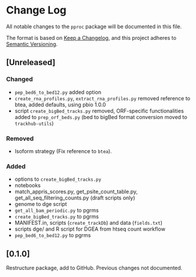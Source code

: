 # Change Log
All notable changes to the `pproc` package will be documented in this file.

The format is based on [Keep a Changelog](http://keepachangelog.com/), 
and this project adheres to [Semantic Versioning](http://semver.org/).

## [Unreleased]

### Changed
- `pep_bed6_to_bed12.py` added option
- `create_rna_profiles.py`, `extract_rna_profiles.py` removed reference to btea, added defaults, using pbio 1.0.0
- script `create_bigBed_tracks.py` removed, ORF-specific functionalities added to `prep_orf_beds.py` (bed to bigBed format
conversion moved to `trackhub-utils`)

### Removed
- Isoform strategy (Fix reference to `btea`).

### Added
- options to `create_bigBed_tracks.py`
- notebooks
- match_appris_scores.py, get_psite_count_table.py, get_all_seq_filtering_counts.py (draft scripts only)
- genome to dge script
- `get_all_bam_periodic.py` to pgrms
- `create_bigBed_tracks.py` to pgrms
- MANIFEST.in, scripts (`create_trackDb`) and data (`fields.txt`)
- scripts dge/ and R script for DGEA from htseq count workflow
- `pep_bed6_to_bed12.py` to pgrms

## [0.1.0]

Restructure package, add to GitHub. Previous changes not documented.
